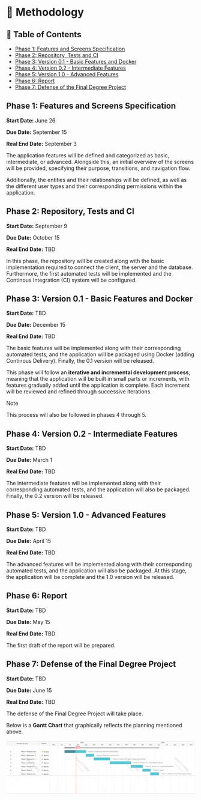 # 📝 Methodology

## 🧾 Table of Contents
- [Phase 1: Features and Screens Specification](#phase-1-features-and-screens-specification)
- [Phase 2: Repository, Tests and CI](#phase-2-repository-tests-and-ci)
- [Phase 3: Version 0.1 - Basic Features and Docker](#phase-3-version-01---basic-features-and-docker)
- [Phase 4: Version 0.2 - Intermediate Features](#phase-4-version-02---intermediate-features)
- [Phase 5: Version 1.0 - Advanced Features](#phase-5-version-10---advanced-features)
- [Phase 6: Report](#phase-6-report)
- [Phase 7: Defense of the Final Degree Project](#phase-7-defense-of-the-final-degree-project)

## Phase 1: Features and Screens Specification
**Start Date:** June 26

**Due Date:** September 15

**Real End Date:** September 3

The application features will be defined and categorized as basic, intermediate, or advanced. Alongside this, an initial overview of the screens will be provided, specifying their purpose, transitions, and navigation flow. 

Additionally, the entities and their relationships will be defined, as well as the different user types and their corresponding permissions within the application.

## Phase 2: Repository, Tests and CI
**Start Date:** September 9

**Due Date:** October 15

**Real End Date:** TBD

In this phase, the repository will be created along with the basic implementation required to connect the client, the server and the database. Furthermore, the first automated tests will be implemented and the Continous Integration (CI) system will be configured.

## Phase 3: Version 0.1 - Basic Features and Docker
**Start Date:** TBD

**Due Date:** December 15

**Real End Date:** TBD

The basic features will be implemented along with their corresponding automated tests, and the application will be packaged using Docker (adding Continous Delivery). Finally, the 0.1 version will be released.

This phase will follow an **iterative and incremental development process**, meaning that the application will be built in small parts or increments, with features gradually added until the application is complete. Each increment will be reviewed and refined through successive iterations.

>[!NOTE]
> This process will also be followed in phases 4 through 5.

## Phase 4: Version 0.2 - Intermediate Features
**Start Date:** TBD

**Due Date:** March 1

**Real End Date:** TBD

The intermediate features will be implemented along with their corresponding automated tests, and the application will also be packaged. Finally, the 0.2 version will be released.

## Phase 5: Version 1.0 - Advanced Features
**Start Date:** TBD

**Due Date:** April 15

**Real End Date:** TBD

The advanced features will be implemented along with their corresponding automated tests, and the application will also be packaged. At this stage, the application will be complete and the 1.0 version will be released.

## Phase 6: Report
**Start Date:** TBD

**Due Date:** May 15

**Real End Date:** TBD

The first draft of the report will be prepared.

## Phase 7: Defense of the Final Degree Project
**Start Date:** TBD

**Due Date:** June 15

**Real End Date:** TBD

The defense of the Final Degree Project will take place.

Below is a **Gantt Chart** that graphically reflects the planning mentioned above.

![Gantt Diagram](../images/diagrams/Gantt.png)
